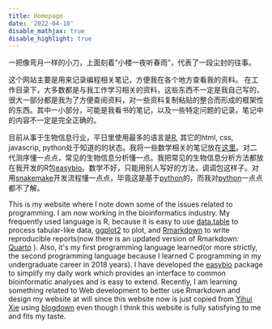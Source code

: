 ```yaml
---
title: Homepage
date: '2022-04-18'
disable_mathjax: true
disable_highlight: true
---
```



一把像弯月一样的小刀，上面刻着“小楼一夜听春雨”，代表了一段尘封的往事。

这个网站主要是用来记录编程相关笔记，方便我在各个地方查看我的资料。
在工作目录下，大多数都是与我工作学习相关的资料，这些东西不一定是我自己写的，很大一部分都是我为了方便查阅资料，对一些资料复制粘贴的整合而形成的框架性的东西。其中一小部分，可能是我看书的笔记，以及一些特定问题的记录。笔记中的内容不一定是完全正确的。

目前从事于生物信息行业，平日里使用最多的语言是[R](https://www.r-project.org/), 其它的html, css, javascrip, python处于知道的的状态。我将一些数学相关的笔记放在[这里](https://doc.cying.org/note)。对二代测序懂一点点，常见的生物信息分析懂一点。我把常见的生物信息分析方法都放在我开发的R包[easybio](https://github.com/person-c/easybio)。数学不好，只能用别人写好的方法，调调包这样子。对用[snakemake](https://snakemake.readthedocs.io/en/stable/)开发流程懂一点点，毕竟这是基于[python](https://www.python.org/)的，而我对[python](https://www.python.org/)一点点都不了解。

This is my website where I note down some of the issues related to programming. I am now working in the bioinformatics industry. My frequently used language is R, because it is easy to use [data.table](https://github.com/Rdatatable/data.table) to process tabular-like data, [ggplot2](https://github.com/tidyverse/ggplot2) to plot, and [Rmarkdown](https://github.com/rstudio/rmarkdown) to write reproducible reports(now there is an updated version of Rmarkdown:  [Quarto](https://quarto.org/) ). Also, it's my first programming language learned(or more strictly, the second programming language because I learned C programming in my undergraduate career in 2018 years). I have developed the [easybio](https://github.com/person-c/easybio) package to simplify my daily work which provides an interface to common bioinformatic analyses and is easy to extend. Recently, I am learning something related to Web development to better use Rmarkdown and design my website at will since this website now is just copied from [Yihui Xie](https://yihui.org) using [blogdown](https://github.com/rstudio/blogdown) even though I think this website is fully satisfying to me and fits my taste.
